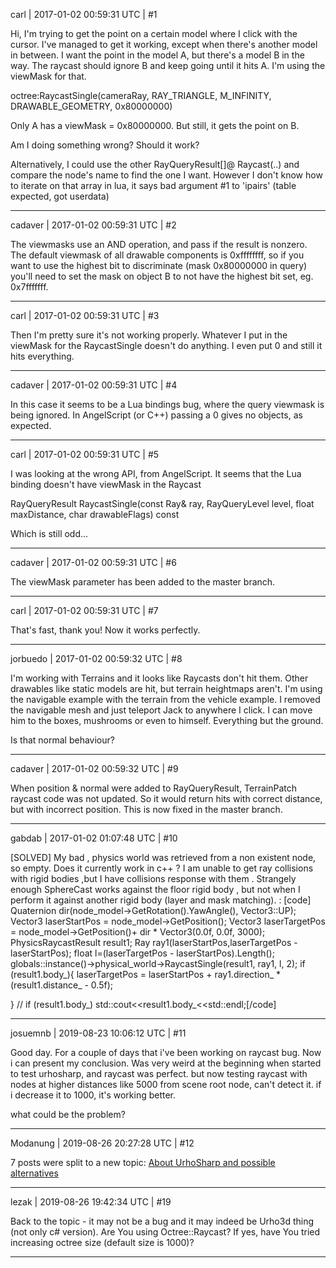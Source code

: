 carl | 2017-01-02 00:59:31 UTC | #1

Hi, I'm trying to get the point on a certain model where I click with the cursor. I've managed to get it working, except when there's another model in between.
I want the point in the model A, but there's a model B in the way. The raycast should ignore B and keep going until it hits A.
I'm using the viewMask for that.

octree:RaycastSingle(cameraRay, RAY_TRIANGLE, M_INFINITY, DRAWABLE_GEOMETRY, 0x80000000)

Only A has a viewMask = 0x80000000. But still, it gets the point on B. 

Am I doing something wrong? Should it work?


Alternatively, I could use the other RayQueryResult[]@ Raycast(..) and compare the node's name to find the one I want. However I don't know how to iterate on that array in lua, it says bad argument #1 to 'ipairs' (table expected, got userdata)

-------------------------

cadaver | 2017-01-02 00:59:31 UTC | #2

The viewmasks use an AND operation, and pass if the result is nonzero. The default viewmask of all drawable components is 0xffffffff, so if you want to use the highest bit to discriminate (mask 0x80000000 in query) you'll need to set the mask on object B to not have the highest bit set, eg. 0x7fffffff.

-------------------------

carl | 2017-01-02 00:59:31 UTC | #3

Then I'm pretty sure it's not working properly. Whatever I put in the viewMask for the RaycastSingle doesn't do anything. I even put 0 and still it hits everything.

-------------------------

cadaver | 2017-01-02 00:59:31 UTC | #4

In this case it seems to be a Lua bindings bug, where the query viewmask is being ignored. In AngelScript (or C++) passing a 0 gives no objects, as expected.

-------------------------

carl | 2017-01-02 00:59:31 UTC | #5

I was looking at the wrong API, from AngelScript. It seems that the Lua binding doesn't have viewMask in the Raycast

RayQueryResult RaycastSingle(const Ray& ray, RayQueryLevel level, float maxDistance, char drawableFlags) const

Which is still odd...

-------------------------

cadaver | 2017-01-02 00:59:31 UTC | #6

The viewMask parameter has been added to the master branch.

-------------------------

carl | 2017-01-02 00:59:31 UTC | #7

That's fast, thank you! Now it works perfectly.

-------------------------

jorbuedo | 2017-01-02 00:59:32 UTC | #8

I'm working with Terrains and it looks like Raycasts don't hit them. Other drawables like static models are hit, but terrain heightmaps aren't.
I'm using the navigable example with the terrain from the vehicle example. I removed the navigable mesh and just teleport Jack to anywhere I click. I can move him to the boxes, mushrooms or even to himself. Everything but the ground.

Is that normal behaviour?

-------------------------

cadaver | 2017-01-02 00:59:32 UTC | #9

When position & normal were added to RayQueryResult, TerrainPatch raycast code was not updated. So it would return hits with correct distance, but with incorrect position. This is now fixed in the master branch.

-------------------------

gabdab | 2017-01-02 01:07:48 UTC | #10

[SOLVED] My bad , physics world was retrieved from a non existent node, so empty.
Does it currently work in c++ ?
I am unable to get ray collisions with rigid bodies ,but I have collisions response with them  .
Strangely enough SphereCast works against the floor rigid body , but not when I perform it  against another rigid body  (layer and mask matching).
:
[code]
Quaternion dir(node_model->GetRotation().YawAngle(), Vector3::UP);
Vector3 laserStartPos = node_model->GetPosition();
Vector3 laserTargetPos = node_model->GetPosition()+ dir * Vector3(0.0f, 0.0f, 3000);
PhysicsRaycastResult result1;
Ray ray1(laserStartPos,laserTargetPos - laserStartPos);
float l=(laserTargetPos - laserStartPos).Length();
globals::instance()->physical_world->RaycastSingle(result1, ray1, l, 2);
 if (result1.body_){
        laserTargetPos = laserStartPos + ray1.direction_ * (result1.distance_ - 0.5f);

 }
//  if (result1.body_)
         std::cout<<result1.body_<<std::endl;[/code]

-------------------------

josuemnb | 2019-08-23 10:06:12 UTC | #11

Good day.
For a couple of days that i've been working on raycast bug.
Now i can present my conclusion.
Was very weird at the beginning when started to test urhosharp, and raycast was perfect.
but now testing raycast with nodes at higher distances like 5000 from scene root node, can't detect it. 
if i decrease it to 1000, it's working better.

what could be the problem?

-------------------------

Modanung | 2019-08-26 20:27:28 UTC | #12

7 posts were split to a new topic: [About UrhoSharp and possible alternatives](/t/about-urhosharp-and-possible-alternatives/5512)

-------------------------

lezak | 2019-08-26 19:42:34 UTC | #19

Back to the topic - it may not be a bug and it may indeed be Urho3d thing (not only c# version). Are You using Octree::Raycast? If yes, have You tried increasing octree size (default size is 1000)?

-------------------------

